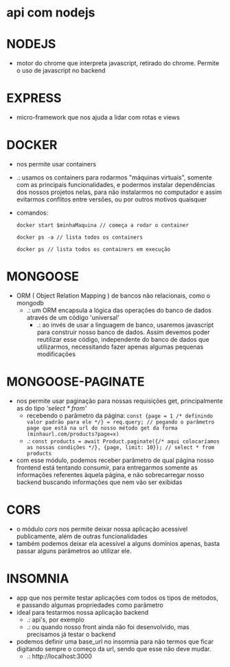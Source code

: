 # api com nodejs

# NODEJS

- motor do chrome que interpreta javascript, retirado do chrome. Permite o uso de javascript no backend

# EXPRESS

- micro-framework que nos ajuda a lidar com rotas e views

# DOCKER

- nos permite usar containers
- .: usamos os containers para rodarmos "máquinas virtuais", somente com as principais funcionalidades, e podermos instalar dependências dos nossos projetos nelas, para não instalarmos no computador e assim evitarmos conflitos entre versões, ou por outros motivos quaisquer
- comandos:

    ```docker
    docker start $minhaMaquina // começa a rodar o container

    docker ps -a // lista todos os containers

    docker ps // lista todos os containers em execução
    ```

# MONGOOSE

- ORM ( Object Relation Mapping ) de bancos não relacionais, como o mongodb
    - .: um ORM encapsula a lógica das operações do banco de dados através de um código 'universal'
        - .: ao invés de usar a linguagem de banco, usaremos javascript para construir nosso banco de dados. Assim devemos poder reutilizar esse código, independente do banco de dados que utilizarmos, necessitando fazer apenas algumas pequenas modificações

# MONGOOSE-PAGINATE

- nos permite usar paginação para nossas requisições get, principalmente as do tipo *'select * from'*
    - recebendo o parâmetro da página: `const {page = 1 /* definindo valor padrão para ele */} = req.query; // pegando o parâmetro page que está na url do nosso método get da forma (minhaurl.com/products?page=x)`
    - .: `const products = await Product.paginate({/* aqui colocaríamos as nossas condições */}, {page, limit: 10}); // select * from products`
- com esse módulo, podemos receber parâmetro de qual página nosso frontend está tentando consumir, para entregarmos somente as informações referentes àquela página, e não sobrecarregar nosso backend buscando informações que nem vão ser exibidas

# CORS

- o módulo *cors* nos permite deixar nossa aplicação acessível publicamente, além de outras funcionalidades
- também podemos deixar ela acessível a alguns domínios apenas, basta passar alguns parâmetros ao utilizar ele.

# INSOMNIA

- app que nos permite testar aplicações com todos os tipos de métodos, e passando algumas propriedades como parâmetro
- ideal para testarmos nossa aplicação backend
    - .: api's, por exemplo
    - .: ou quando nosso front ainda não foi desenvolvido, mas precisamos já testar o backend
- podemos definir uma base_url no insomnia para não termos que ficar digitando sempre o começo da url, sendo que esse não deve mudar.
    - .: http://localhost:3000